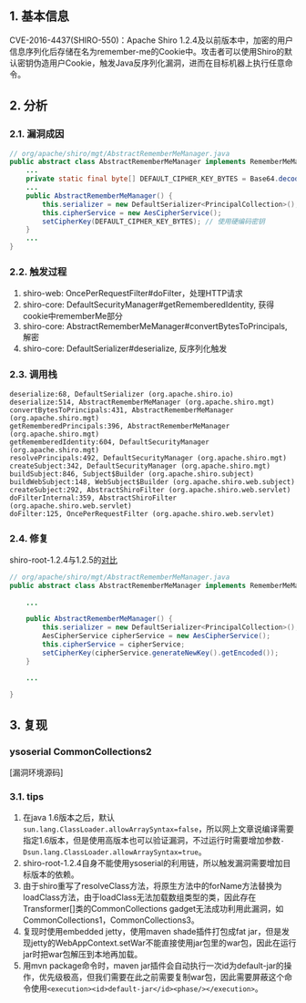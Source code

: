 ## 1. 基本信息

CVE-2016-4437(SHIRO-550)：Apache Shiro 1.2.4及以前版本中，加密的用户信息序列化后存储在名为remember-me的Cookie中。攻击者可以使用Shiro的默认密钥伪造用户Cookie，触发Java反序列化漏洞，进而在目标机器上执行任意命令。

## 2. 分析

### 2.1. 漏洞成因

```java
// org/apache/shiro/mgt/AbstractRememberMeManager.java
public abstract class AbstractRememberMeManager implements RememberMeManager {
    ...
    private static final byte[] DEFAULT_CIPHER_KEY_BYTES = Base64.decode("kPH+bIxk5D2deZiIxcaaaA==");
    ...
    public AbstractRememberMeManager() {
        this.serializer = new DefaultSerializer<PrincipalCollection>();
        this.cipherService = new AesCipherService();
        setCipherKey(DEFAULT_CIPHER_KEY_BYTES); // 使用硬编码密钥
    }
    ...
}
```

### 2.2. 触发过程

1. shiro-web: OncePerRequestFilter#doFilter，处理HTTP请求
2. shiro-core: DefaultSecurityManager#getRememberedIdentity, 获得cookie中rememberMe部分
3. shiro-core: AbstractRememberMeManager#convertBytesToPrincipals, 解密
4. shiro-core: DefaultSerializer#deserialize, 反序列化触发

### 2.3. 调用栈

```
deserialize:68, DefaultSerializer (org.apache.shiro.io)
deserialize:514, AbstractRememberMeManager (org.apache.shiro.mgt)
convertBytesToPrincipals:431, AbstractRememberMeManager (org.apache.shiro.mgt)
getRememberedPrincipals:396, AbstractRememberMeManager (org.apache.shiro.mgt)
getRememberedIdentity:604, DefaultSecurityManager (org.apache.shiro.mgt)
resolvePrincipals:492, DefaultSecurityManager (org.apache.shiro.mgt)
createSubject:342, DefaultSecurityManager (org.apache.shiro.mgt)
buildSubject:846, Subject$Builder (org.apache.shiro.subject)
buildWebSubject:148, WebSubject$Builder (org.apache.shiro.web.subject)
createSubject:292, AbstractShiroFilter (org.apache.shiro.web.servlet)
doFilterInternal:359, AbstractShiroFilter (org.apache.shiro.web.servlet)
doFilter:125, OncePerRequestFilter (org.apache.shiro.web.servlet)
```

### 2.4. 修复

shiro-root-1.2.4与1.2.5的[对比](https://github.com/apache/shiro/compare/shiro-root-1.2.4...shiro-root-1.2.5#diff-2e7d73672987b1848c5e21ba5c3e5ed1eebe8a827b7a8f6d9bec6cb358a9cfc6)

```java
// org/apache/shiro/mgt/AbstractRememberMeManager.java
public abstract class AbstractRememberMeManager implements RememberMeManager {
    
    ...

    public AbstractRememberMeManager() {
        this.serializer = new DefaultSerializer<PrincipalCollection>();
        AesCipherService cipherService = new AesCipherService();
        this.cipherService = cipherService;
        setCipherKey(cipherService.generateNewKey().getEncoded());
    }

    ...

}
```

## 3. 复现

### ysoserial CommonCollections2

[漏洞环境源码]

### 3.1. tips

1. 在java 1.6版本之后，默认`sun.lang.ClassLoader.allowArraySyntax=false`，所以网上文章说编译需要指定1.6版本，但是使用高版本也可以验证漏洞，不过运行时需要增加参数`-Dsun.lang.ClassLoader.allowArraySyntax=true`。
2. shiro-root-1.2.4自身不能使用ysoserial的利用链，所以触发漏洞需要增加目标版本的依赖。
3. 由于shiro重写了resolveClass方法，将原生方法中的forName方法替换为loadClass方法，由于loadClass无法加载数组类型的类，因此存在Transformer[]类的CommonCollections gadget无法成功利用此漏洞，如CommonCollections1，CommonCollections3。
4. 复现时使用embedded jetty，使用maven shade插件打包成fat jar，但是发现jetty的WebAppContext.setWar不能直接使用jar包里的war包，因此在运行jar时把war包解压到本地再加载。
5. 用mvn package命令时，maven jar插件会自动执行一次id为default-jar的操作，优先级极高，但我们需要在此之前需要复制war包，因此需要屏蔽这个命令使用`<execution><id>default-jar</id><phase/></execution>`。
